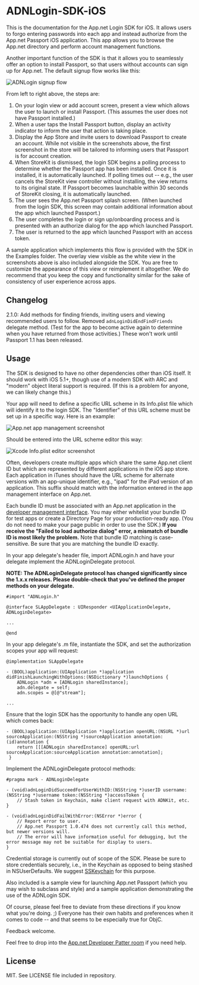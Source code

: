 # ADNLogin-SDK-iOS

This is the documentation for the App.net Login SDK for iOS. It allows users to forgo entering passwords into each app and instead authorize from the App.net Passport iOS application. This app allows you to browse the App.net directory and perform account management functions.

Another important function of the SDK is that it allows you to seamlessly offer an option to install Passport, so that users without accounts can sign up for App.net. The default signup flow works like this:

![ADNLogin signup flow](https://files.app.net/1/117340/a7LbnYnTL9IuretG0qkSwh5yWAGoAcItQQRhMWedBfz_Jeqwf5D5Hi2M57ZKeA2_aKrfFDQ3JVyAsAhy2Opx1TXCSstDUZ7EbviOelBNoEOw2aWsDXQ-VNLqYzyJdaScIQjiGOze037QGkAiSMQSPUmXTqHPL34c61twjVXTVW1FJvh2Lyt8d3GJDp1dUh1tA)

From left to right above, the steps are:

1. On your login view or add account screen, present a view which allows the user to launch or install Passport. (This assumes the user does not have Passport installed.)
2. When a user taps the Install Passport button, display an activity indicator to inform the user that action is taking place.
3. Display the App Store and invite users to download Passport to create an account. While not visible in the screenshots above, the first screenshot in the store will be tailored to informing users that Passport is for account creation.
4. When StoreKit is dismissed, the login SDK begins a polling process to determine whether the Passport app has been installed. Once it is installed, it is automatically launched. If polling times out -- e.g., the user cancels the StoreKit view controller without installing, the view returns to its original state. If Passport becomes launchable within 30 seconds of StoreKit closing, it is automatically launched.
5. The user sees the App.net Passport splash screen. (When launched from the login SDK, this screen may contain additional information about the app which launched Passport.)
6. The user completes the login or sign up/onboarding process and is presented with an authorize dialog for the app which launched Passport.
7. The user is returned to the app which launched Passport with an access token.

A sample application which implements this flow is provided with the SDK in the Examples folder. The overlay view visible as the white view in the screenshots above is also included alongside the SDK. You are free to customize the appearance of this view or reimplement it altogether. We do recommend that you keep the copy and functionality similar for the sake of consistency of user experience across apps.

## Changelog

2.1.0: Add methods for finding friends, inviting users and viewing recommended users to follow. Removed `adnLoginDidEndFindFriends` delegate method. (Test for the app to become active again to determine when you have returned from those activities.) These won't work until Passport 1.1 has been released.

## Usage

The SDK is designed to have no other dependencies other than iOS itself. It should work with iOS 5.1+, though use of a modern SDK with ARC and "modern" object literal support is required. (If this is a problem for anyone, we can likely change this.)

Your app will need to define a specific URL scheme in its Info.plist file which will identify it to the login SDK. The "Identifier" of this URL scheme must be set up in a specific way. Here is an example:

![App.net app management screenshot](https://files.app.net/1/66391/alRIGbbAO-F-mipHbxjQNU78eqZevQNlZinRToWKopnJ82S53arm0Ukm8IDmzexf9k-EpQNfAg2y21SrUnZT2Wn4UwepcDGlGlxylvgi1B26hE7koxYsxUp3kp_RZCbccRdBATHD1LzIDkgoAneqEuv6lasZefTQ16C0oxnr49kE)

Should be entered into the URL scheme editor this way:

![Xcode Info.plist editor screenshot](https://files.app.net/1/34450/a_mk_VrbaUl2WRLeE5vVbZ--R0WdluIo80CxSZ9NC1d1t35Mwbh9HjR6_jrPQSbamKvINn06ztwICNYpJoMhzHwHTqP7laHmXdWC4_vvRAFrpcpBfpXoWtwH77ohNePRsm0b-rhsnFjvzaSRniK_OPkUqf5H1Ai2z7CAhSHjP3Ek)

Often, developers create multiple apps which share the same App.net client ID but which are represented by different applications in the iOS app store. Each application in iTunes should have the URL scheme for alternate versions with an app-unique identifier, e.g., "ipad" for the iPad version of an application. This suffix should match with the information entered in the app management interface on App.net.

Each bundle ID must be associated with an App.net application in the [developer management interface](https://account.app.net/developer/apps/). You may either whitelist your bundle ID for test apps or create a Directory Page for your production-ready app. (You do not need to make your page public in order to use the SDK.) **If you receive the "Failed to load authorize dialog" error, a mismatch of bundle ID is most likely the problem.** Note that bundle ID matching is case-sensitive. Be sure that you are matching the bundle ID exactly.

In your app delegate's header file, import ADNLogin.h and have your delegate implement the ADNLoginDelegate protocol.

**NOTE: The ADNLoginDelegate protocol has changed significantly since the 1.x.x releases. Please double-check that you've defined the proper methods on your delegate.**

```objc
#import "ADNLogin.h"

@interface SLAppDelegate : UIResponder <UIApplicationDelegate, ADNLoginDelegate>

...

@end
```

In your app delegate's .m file, instantiate the SDK, and set the authorization scopes your app will request:

```objc
@implementation SLAppDelegate

- (BOOL)application:(UIApplication *)application didFinishLaunchingWithOptions:(NSDictionary *)launchOptions {
    ADNLogin *adn = [ADNLogin sharedInstance];
    adn.delegate = self;
    adn.scopes = @[@"stream"];

...
```

Ensure that the login SDK has the opportunity to handle any open URL which comes back:

```objc
- (BOOL)application:(UIApplication *)application openURL:(NSURL *)url sourceApplication:(NSString *)sourceApplication annotation:(id)annotation {
    return [[[ADNLogin sharedInstance] openURL:url sourceApplication:sourceApplication annotation:annotation];
 }
```

Implement the ADNLoginDelegate protocol methods:

```objc
#pragma mark - ADNLoginDelegate

- (void)adnLoginDidSucceedForUserWithID:(NSString *)userID username:(NSString *)username token:(NSString *)accessToken {
    // Stash token in Keychain, make client request with ADNKit, etc.
}

- (void)adnLoginDidFailWithError:(NSError *)error {
    // Report error to user.
    // App.net Passport 1.0.474 does not currently call this method, but newer versions will.
    // The error will have information useful for debugging, but the error message may not be suitable for display to users.
}
```

Credential storage is currently out of scope of the SDK. Please be sure to store credentials securely, i.e., in the Keychain as opposed to being stashed in NSUserDefaults. We suggest [SSKeychain](https://github.com/soffes/sskeychain) for this purpose.

Also included is a sample view for launching App.net Passport (which you may wish to subclass and style) and a sample application demonstrating the use of the ADNLogin SDK.

Of course, please feel free to deviate from these directions if you know what you're doing. ;) Everyone has their own habits and preferences when it comes to code -- and that seems to be especially true for ObjC.

Feedback welcome.

Feel free to drop into the [App.net Developer Patter room](http://patter-app.net/room.html?channel=1383) if you need help.

## License

MIT. See LICENSE file included in repository.
